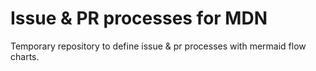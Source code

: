 # Issue & PR processes for MDN

Temporary repository to define issue &amp; pr processes with mermaid flow charts.
